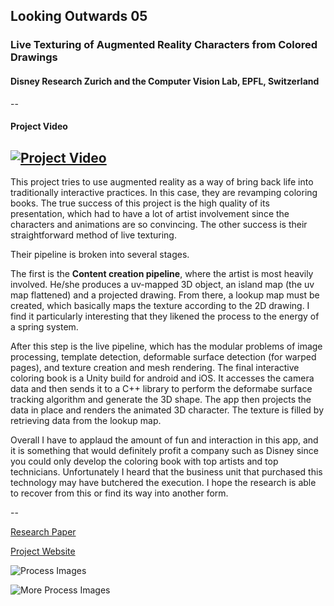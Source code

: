 
## Looking Outwards 05

### Live Texturing of Augmented Reality Characters from Colored Drawings
#### Disney Research Zurich and the Computer Vision Lab, EPFL, Switzerland
--
#### Project Video
[![Project Video](http://www.iamag.co/features/itsart/wp-content/uploads/2015/10/Live-Texturing-of-Augmented-Reality-Characters-from-Colored-Drawings-5.jpg)](https://www.youtube.com/watch?t=1&v=SWzurBQ81CM)
--
This project tries to use augmented reality as a way of bring back life into traditionally interactive practices. In this case, they are revamping coloring books. The true success of this project is the high quality of its presentation, which had to have a lot of artist involvement since the characters and animations are so convincing. The other success is their straightforward method of live texturing.

Their pipeline is broken into several stages.

The first is the **Content creation pipeline**, where the artist is most heavily involved. He/she produces a uv-mapped 3D object, an island map (the uv map flattened) and a projected drawing. From there, a lookup map must be created, which basically maps the texture according to the 2D drawing. I find it particularly interesting that they likened the process to the energy of a spring system.

After this step is the live pipeline, which has the modular problems of image processing, template detection, deformable surface detection (for warped pages), and texture creation and mesh rendering. The final interactive coloring book is a Unity build for android and iOS. It accesses the camera data and then sends it to a C++ library to perform the deformabe surface tracking algorithm and generate the 3D shape. The app then projects the data in place and renders the animated 3D character. The texture is filled by retrieving data from the lookup map.

Overall I have to applaud the amount of fun and interaction in this app, and it is something that would definitely profit a company such as Disney since you could only develop the coloring book with top artists and top technicians. Unfortunately I heard that the business unit that purchased this technology may have butchered the execution. I hope the research is able to recover from this or find its way into another form.

--

[Research Paper](http://www.disneyresearch.com/wp-content/uploads/Live-Texturing-of-Augmented-Reality-Characters-from-Colored-Drawings-Paper.pdf)

[Project Website](http://www.disneyresearch.com/publication/live-texturing-of-augmented-reality-characters/)

![Process Images](http://o.aolcdn.com/hss/storage/midas/64313a651371ee92da9e469e742cea5b/202744579/AR-kids-drawings-disney02.jpg)

![More Process Images](http://www.disneyresearch.com/wp-content/uploads/Live-Texturing-of-Augmented-Reality-Characters-from-Colored-Drawings-Image.png)
